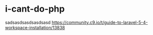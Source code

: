 # i-cant-do-php
sadsasdsasdsasdsasd
https://community.c9.io/t/guide-to-laravel-5-4-workspace-installation/13838
